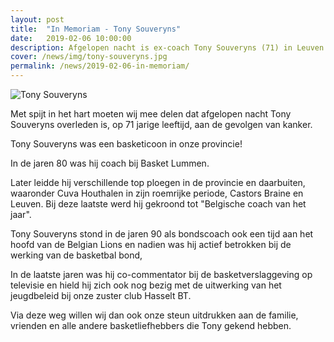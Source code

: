 ```yaml
---
layout: post
title:  "In Memoriam - Tony Souveryns"
date:   2019-02-06 10:00:00
description: Afgelopen nacht is ex-coach Tony Souveryns (71) in Leuven overleden aan de gevolgen van kanker.
cover: /news/img/tony-souveryns.jpg
permalink: /news/2019-02-06-in-memoriam/
---
```


![Tony Souveryns](/news/img/tony-souveryns.jpg)

Met spijt in het hart moeten wij mee delen dat afgelopen nacht Tony Souveryns overleden is, op 71 jarige leeftijd, aan de gevolgen van kanker.

Tony Souveryns was een basketicoon in onze provincie!

In de jaren 80 was hij coach bij Basket Lummen. 

Later leidde hij verschillende top ploegen in de provincie en daarbuiten, waaronder Cuva Houthalen in zijn roemrijke periode, Castors Braine en Leuven. Bij deze laatste werd hij gekroond tot "Belgische coach van het jaar".

Tony Souveryns stond in de jaren 90 als bondscoach ook een tijd aan het hoofd van de Belgian Lions en nadien was hij actief betrokken bij de werking van de basketbal bond, 

In de laatste jaren was hij co-commentator bij de basketverslaggeving op televisie en hield hij zich ook nog bezig met de uitwerking van het jeugdbeleid bij onze zuster club Hasselt BT.

Via deze weg willen wij dan ook onze steun uitdrukken aan de familie, vrienden en alle andere basketliefhebbers die Tony gekend hebben.